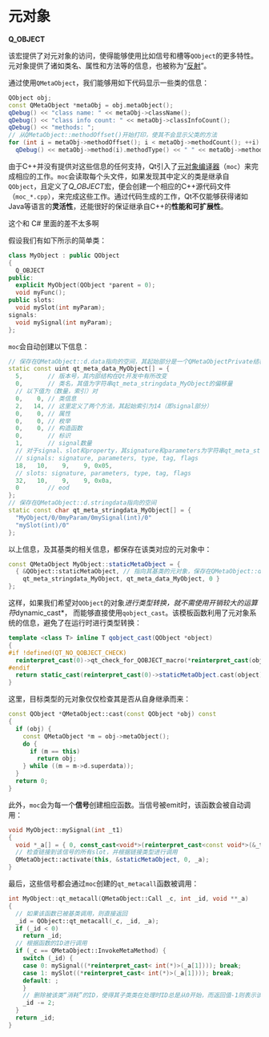 # 元对象

**Q_OBJECT**

该宏提供了对元对象的访问，使得能够使用比如信号和槽等`QObject`的更多特性。元对象提供了诸如类名、属性和方法等的信息，也被称为“[反射](http://en.wikipedia.org/wiki/Reflection_(computer_science))”。

通过使用`QMetaObject`，我们能够用如下代码显示一些类的信息：

~~~c++
QObject obj;  
const QMetaObject *metaObj = obj.metaObject();  
qDebug() << "class name: " << metaObj->className();  
qDebug() << "class info count: " << metaObj->classInfoCount();  
qDebug() << "methods: ";  
// 从QMetaObject::methodOffset()开始打印，使其不会显示父类的方法  
for (int i = metaObj->methodOffset(); i < metaObj->methodCount(); ++i)  
  qDebug() << metaObj->method(i).methodType() << " " << metaObj->method(i).signature();  
~~~

由于C++并没有提供对这些信息的任何支持，Qt引入了[元对象编译器](http://doc.trolltech.com/moc.html)（`moc`）来完成相应的工作。`moc`会读取每个头文件，如果发现其中定义的类是继承自`QObject`，且定义了*Q_OBJECT*宏，便会创建一个相应的C++源代码文件（`moc_*.cpp`），来完成这些工作。通过代码生成的工作，Qt不仅能够获得诸如Java等语言的**灵活性**，还能很好的保证继承自C++的**性能和可扩展性**。

这个和 C# 里面的差不太多啊

假设我们有如下所示的简单类：

~~~c++
class MyObject : public QObject  
{  
  Q_OBJECT  
public:  
  explicit MyObject(QObject *parent = 0);  
  void myFunc();  
public slots:  
  void mySlot(int myParam);  
signals:  
  void mySignal(int myParam);  
};  
~~~

`moc`会自动创建以下信息：

~~~c++
// 保存在QMetaObject::d.data指向的空间，其起始部分是一个QMetaObjectPrivate结构体  
static const uint qt_meta_data_MyObject[] = {  
  5,       // 版本号，其内部结构在Qt开发中有所改变  
  0,       // 类名，其值为字符串qt_meta_stringdata_MyObject的偏移量  
  // 以下值为（数量，索引）对  
  0,    0, // 类信息  
  2,   14, // 这里定义了两个方法，其起始索引为14（即signal部分）  
  0,    0, // 属性  
  0,    0, // 枚举  
  0,    0, // 构造函数  
  0,       // 标识  
  1,       // signal数量  
  // 对于signal、slot和property，其signature和parameters为字符串qt_meta_stringdata_MyObject的偏移量  
  // signals: signature, parameters, type, tag, flags  
  18,   10,    9,    9, 0x05,  
  // slots: signature, parameters, type, tag, flags  
  32,   10,    9,    9, 0x0a,  
  0        // eod  
};  
// 保存在QMetaObject::d.stringdata指向的空间  
static const char qt_meta_stringdata_MyObject[] = {  
  "MyObject/0/0myParam/0mySignal(int)/0"  
  "mySlot(int)/0"  
};  
~~~

以上信息，及其基类的相关信息，都保存在该类对应的元对象中：

~~~c++
const QMetaObject MyObject::staticMetaObject = {  
  { &QObject::staticMetaObject, // 指向其基类的元对象，保存在QMetaObject::d.superdata  
    qt_meta_stringdata_MyObject, qt_meta_data_MyObject, 0 }  
};  
~~~

这样，如果我们希望对`QObject`的对象*进行类型转换，就不需使用开销较大的运算符*dynamic_cast*， 而能够直接使用`qobject_cast`。该模板函数利用了元对象系统的信息，避免了在运行时进行类型转换：

~~~c++
template <class T> inline T qobject_cast(QObject *object)  
{  
#if !defined(QT_NO_QOBJECT_CHECK)  
  reinterpret_cast(0)->qt_check_for_QOBJECT_macro(*reinterpret_cast(object));  
#endif  
  return static_cast(reinterpret_cast(0)->staticMetaObject.cast(object));  
}  
~~~

这里，目标类型的元对象仅仅检查其是否从自身继承而来：

~~~c++
const QObject *QMetaObject::cast(const QObject *obj) const  
{  
  if (obj) {  
    const QMetaObject *m = obj->metaObject();  
    do {  
      if (m == this)  
        return obj;  
    } while ((m = m->d.superdata));  
  }  
  return 0;  
}  
~~~

此外，`moc`会为每一个**信号**创建相应函数。当信号被emit时，该函数会被自动调用：

~~~c++
void MyObject::mySignal(int _t1)  
{  
  void *_a[] = { 0, const_cast<void*>(reinterpret_cast<const void*>(&_t1)) };  
  // 检查链接到该信号的所有slot，并根据链接类型进行调用  
  QMetaObject::activate(this, &staticMetaObject, 0, _a);  
}  
~~~

最后，这些信号都会通过`moc`创建的`qt_metacall`函数被调用：

~~~c++
int MyObject::qt_metacall(QMetaObject::Call _c, int _id, void **_a)  
{  
  // 如果该函数已被基类调用，则直接返回  
  _id = QObject::qt_metacall(_c, _id, _a);  
  if (_id < 0)  
    return _id;  
  // 根据函数的ID进行调用  
  if (_c == QMetaObject::InvokeMetaMethod) {  
    switch (_id) {  
    case 0: mySignal((*reinterpret_cast< int(*)>(_a[1]))); break;  
    case 1: mySlot((*reinterpret_cast< int(*)>(_a[1]))); break;  
    default: ;  
    }  
    // 删除被该类“消耗”的ID，使得其子类类在处理时ID总是从0开始，而返回值-1则表示该函数已被调用  
    _id -= 2;  
  }  
  return _id;  
}  
~~~

